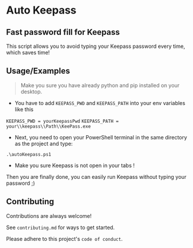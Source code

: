 # Auto Keepass

## Fast password fill for Keepass
This script allows you to avoid typing your Keepass password every time, which saves time!

## Usage/Examples

> Make you sure you have already python and pip installed on your desktop.

-  You have to add  ```KEEPASS_PWD``` and ```KEEPASS_PATH``` into your env variables like this

```KEEPASS_PWD = yourKeepassPwd```
```KEEPASS_PATH = your\\keepass\\Path\\KeePass.exe```

- Next, you need to open your PowerShell terminal in the same directory as the project and type:
```
.\autoKeepass.ps1
```
- Make you sure Keepass is not open in your tabs !

Then you are finally done, you can easily run Keepass without typing your password ;)


## Contributing

Contributions are always welcome!

See `contributing.md` for ways to get started.

Please adhere to this project's `code of conduct`.

